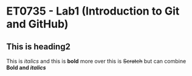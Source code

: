 # ET0735 - Lab1 (Introduction to Git and GitHub) 
## This is heading2
This is *italics* and this is **bold** more over this is ~~Scratch~~ but can combine **Bold and _italics_**